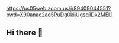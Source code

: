 https://us05web.zoom.us/j/89409044551?pwd=X90anac2ao5PuDg0kiiUgsq1Dk2MEl.1
## Hi there 👋

<!--
**ddenizer/ddenizer** is a ✨ _special_ ✨ repository because its `README.md` (this file) appears on your GitHub profile.

Here are some ideas to get you started:

- 🔭 I’m currently working on ...
- 🌱 I’m currently learning ...
- 👯 I’m looking to collaborate on ...
- 🤔 I’m looking for help with ...
- 💬 Ask me about ...
- 📫 How to reach me: ...
- 😄 Pronouns: ...
- ⚡ Fun fact: ...
-->
